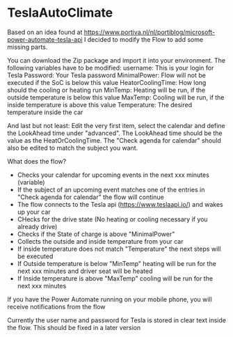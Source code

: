 # TeslaAutoClimate
Based on an idea found at https://www.portiva.nl/nl/portiblog/microsoft-power-automate-tesla-api I decided to modify the Flow to add some missing parts.

You can download the Zip package and import it into your environment. The following variables have to be modified:
username: This is your login for Tesla
Password: Your Tesla password
MinimalPower: Flow will not be executed if the SoC is below this value
HeatorCoolingTime: How long should the cooling or heating run
MinTemp: Heating will be run, if the outside temperature is below this value
MaxTemp: Cooling will be run, if the inside temperature is above this value
Temperature: The desired temperature inside the car

And last but not least: Edit the very first item, select the calendar and define the LookAhead time under "advanced". The LookAhead time should be the value as the HeatOrCoolingTime. The "Check agenda for calendar" should also be edited to match the subject you want.

What does the flow?
- Checks your calendar for upcoming events in the next xxx minutes (variable)
- If the subject of an upcoming event matches one of the entries in "Check agenda for calendar" the flow will continue
- The flow connects to the Tesla api (https://www.teslaapi.io/) and wakes up your car
- CHecks for the drive state (No heating or cooling necessary if you already drive)
- Checks if the State of charge is above "MinimalPower"
- Collects the outside and inside temperature from your car
- If inside temperature does not match "Temperature" the next steps will be executed
- If Outside temperature is below "MinTemp" heating will be run for the next xxx minutes and driver seat will be heated
- If Inside temperature is above "MaxTemp" cooling will be run for the next xxx minutes

If you have the Power Automate running on your mobile phone, you will receive notifications from the flow

Currently the user name and password for Tesla is stored in clear text inside the flow. This should be fixed in a later version
